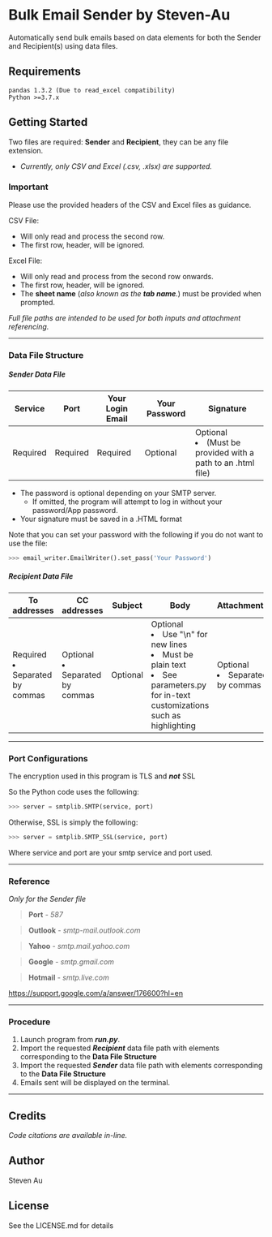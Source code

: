 # Bulk Email Sender by Steven-Au
Automatically send bulk emails based on data elements for both the Sender and Recipient(s) using data files.

## Requirements
```
pandas 1.3.2 (Due to read_excel compatibility)
Python >=3.7.x
```

## Getting Started
Two files are required: **Sender** and **Recipient**, they can be any file extension.  
- *Currently, only CSV and Excel (.csv, .xlsx) are supported.*  

### Important
Please use the provided headers of the CSV and Excel files as guidance.

CSV File:
* Will only read and process the second row. 
* The first row, header, will be ignored.  

Excel File:
* Will only read and process from the second row onwards.
* The first row, header, will be ignored.
* The **sheet name** (*also known as the **tab name**.*) must be provided when prompted.

*Full file paths are intended to be used for both inputs and attachment referencing.*

---

### Data File Structure

##### Sender Data File

Service | Port | Your Login Email | Your Password | Signature
------- | ---- | ---------------- | ------------- | ---------
Required | Required | Required | Optional | Optional  <li>(Must be provided with a path to an .html file)</li>
- The password is optional depending on your SMTP server. 
  - If omitted, the program will attempt to log in without your password/App password.
- Your signature must be saved in a .HTML format

Note that you can set your password with the following if you do not want to use the file:
```python
>>> email_writer.EmailWriter().set_pass('Your Password')
```

##### Recipient Data File  

To addresses | CC addresses | Subject | Body | Attachments
------------ | ------------ | ------- | ---- | -----------
Required <li>Separated by commas</li> | Optional <li>Separated by commas</li> | Optional | Optional <li>Use "\n" for new lines</li> <li>Must be plain text</li> <li> See parameters.py for in-text customizations such as highlighting</li> | Optional <li>Separated by commas</li> 

---

### Port Configurations
The encryption used in this program is TLS and ***not*** SSL 

So the Python code uses the following:
```python
>>> server = smtplib.SMTP(service, port)
```
Otherwise, SSL is simply the following:
```python
>>> server = smtplib.SMTP_SSL(service, port)
```

Where service and port are your smtp service and port used.

---

### Reference
*Only for the Sender file*
>**Port** - *587*

>**Outlook** - 
*smtp-mail.outlook.com*

>**Yahoo** -
*smtp.mail.yahoo.com*

>**Google** -
*smtp.gmail.com*

>**Hotmail** -
*smtp.live.com*

https://support.google.com/a/answer/176600?hl=en

---

### Procedure

1. Launch program from ***run.py***.
2. Import the requested ***Recipient*** data file path with elements corresponding to the **Data File Structure**
3. Import the requested ***Sender*** data file path with elements corresponding to the **Data File Structure**
4. Emails sent will be displayed on the terminal.

---

## Credits
*Code citations are available in-line.*

## Author
Steven Au

## License
See the LICENSE.md for details